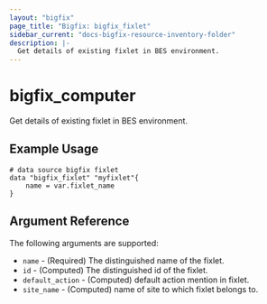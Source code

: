 ```yaml
---
layout: "bigfix"
page_title: "Bigfix: bigfix_fixlet"
sidebar_current: "docs-bigfix-resource-inventory-folder"
description: |-
  Get details of existing fixlet in BES environment.
---
```


# bigfix\_computer

Get details of existing fixlet in BES environment.

## Example Usage

```hcl
# data source bigfix fixlet
data "bigfix_fixlet" "myfixlet"{
    name = var.fixlet_name
}
```

## Argument Reference

The following arguments are supported:

* `name` - (Required) The distinguished name of the fixlet.
* `id` - (Computed) The distinguished id of the fixlet.
* `default_action` - (Computed) default action mention in fixlet.
* `site_name` - (Computed) name of site to which fixlet belongs to.
